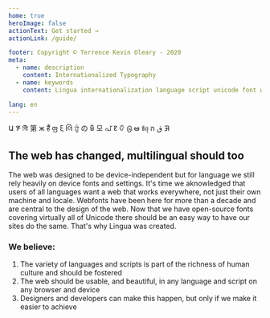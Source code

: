 ```yaml
---
home: true
heroImage: false
actionText: Get started →
actionLink: /guide/

footer: Copyright © Terrence Kevin Oleary - 2020
meta:
  - name: description
    content: Internationalized Typography
  - name: keywords
    content: Lingua internationalization language script unicode font webfont

lang: en
---
```


<div class="glyphs" style="white-space: nowrap;">
<span class="lf-sample lf-sans" lang="hy">Ա</span>
<span class="lf-sample lf-sans" lang="Bamu">ꚣ</span>
<span class="lf-sample lf-sans" lang="bn">ধীি</span>
<span class="lf-sample lf-sans" lang="zh-Hans">第</span>
<span class="lf-sample lf-sans" lang="Cyrl">ж</span>
<span class="lf-sample lf-sans" lang="Deva">हैं</span>
<span class="lf-sample lf-sans" lang="Geor">ფ</span>
<span class="lf-sample lf-sans" lang="gr">ξ</span>
<span class="lf-sample lf-sans" lang="Gujr">લેિ</span>
<span class="lf-sample lf-sans" lang="Guru">ਹੁੰ</span>
<span class="lf-sample lf-sans" lang="jp">の</span>
<span class="lf-sample lf-sans" lang="km">មិ</span>
<span class="lf-sample lf-sans" lang="ko">모</span>
<span class="lf-sample lf-sans" lang="Mlym">പ്</span>
<span class="lf-sample lf-sans" lang="Olck">ᱱ</span>
<span class="lf-sample lf-sans" lang="Orya">ତି</span>
<span class="lf-sample lf-sans" lang="Taml">டு</span>
<span class="lf-sample lf-sans" lang="Telu">ఆ</span>
<span class="lf-sample lf-sans" lang="Thai">ข้อุ</span>
<span class="lf-sample lf-sans" lang="Adlm">𞤑</span>
<span class="lf-sample lf-sans" lang="Arab">ق</span>
<span class="lf-sample lf-sans" lang="Hebr">ה</span>
</div>

## The web has changed, multilingual should too

The web was designed to be device-independent but for language we still rely heavily on device fonts and settings. It's time we aknowledged that users of all languages want a web that works everywhere, not just their own machine and locale. Webfonts have been here for more than a decade and are central to the design of the web. Now that we have open-source fonts covering virtually all of Unicode there should be an easy way to have our sites do the same. That's why Lingua was created.

### We believe:

1. The variety of languages and scripts is part of the richness of human culture and should be fostered
2. The web should be usable, and beautiful, in any language and script on any browser and device
3. Designers and developers can make this happen, but only if we make it easier to achieve
